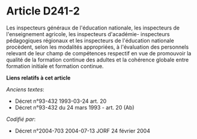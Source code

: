 # Article D241-2

Les inspecteurs généraux de l'éducation nationale, les inspecteurs de l'enseignement agricole, les inspecteurs d'académie-
inspecteurs pédagogiques régionaux et les inspecteurs de l'éducation nationale procèdent, selon les modalités appropriées, à
l'évaluation des personnels relevant de leur champ de compétences respectif en vue de promouvoir la qualité de la formation
continue des adultes et la cohérence globale entre formation initiale et formation continue.

**Liens relatifs à cet article**

_Anciens textes_:

  - Décret n°93-432 1993-03-24 art. 20
  - Décret n°93-432 du 24 mars 1993 - art. 20 (Ab)

_Codifié par_:

  - Décret n°2004-703 2004-07-13 JORF 24 février 2004
